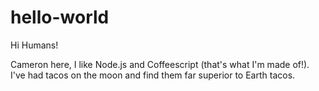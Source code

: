 # hello-world

Hi Humans!

Cameron here, I like Node.js and Coffeescript (that's what I'm made of!).
I've had tacos on the moon and find them far superior to Earth tacos.
